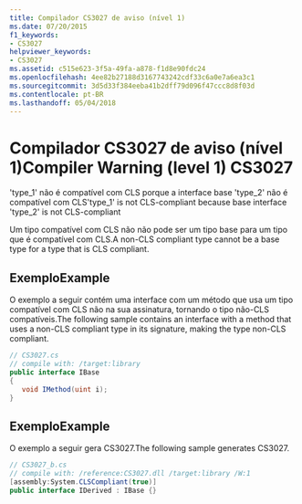 ```yaml
---
title: Compilador CS3027 de aviso (nível 1)
ms.date: 07/20/2015
f1_keywords:
- CS3027
helpviewer_keywords:
- CS3027
ms.assetid: c515e623-3f5a-49fa-a878-f1d8e90fdc24
ms.openlocfilehash: 4ee82b27188d3167743242cdf33c6a0e7a6ea3c1
ms.sourcegitcommit: 3d5d33f384eeba41b2dff79d096f47ccc8d8f03d
ms.contentlocale: pt-BR
ms.lasthandoff: 05/04/2018
---
```

# <a name="compiler-warning-level-1-cs3027"></a><span data-ttu-id="6df40-102">Compilador CS3027 de aviso (nível 1)</span><span class="sxs-lookup"><span data-stu-id="6df40-102">Compiler Warning (level 1) CS3027</span></span>
<span data-ttu-id="6df40-103">'type_1' não é compatível com CLS porque a interface base 'type_2' não é compatível com CLS</span><span class="sxs-lookup"><span data-stu-id="6df40-103">'type_1' is not CLS-compliant because base interface 'type_2' is not CLS-compliant</span></span>  
  
 <span data-ttu-id="6df40-104">Um tipo compatível com CLS não não pode ser um tipo base para um tipo que é compatível com CLS.</span><span class="sxs-lookup"><span data-stu-id="6df40-104">A non-CLS compliant type cannot be a base type for a type that is CLS compliant.</span></span>  
  
## <a name="example"></a><span data-ttu-id="6df40-105">Exemplo</span><span class="sxs-lookup"><span data-stu-id="6df40-105">Example</span></span>  
 <span data-ttu-id="6df40-106">O exemplo a seguir contém uma interface com um método que usa um tipo compatível com CLS não na sua assinatura, tornando o tipo não-CLS compatíveis.</span><span class="sxs-lookup"><span data-stu-id="6df40-106">The following sample contains an interface with a method that uses a non-CLS compliant type in its signature, making the type non-CLS compliant.</span></span>  
  
```csharp  
// CS3027.cs  
// compile with: /target:library  
public interface IBase  
{  
   void IMethod(uint i);  
}  
```  
  
## <a name="example"></a><span data-ttu-id="6df40-107">Exemplo</span><span class="sxs-lookup"><span data-stu-id="6df40-107">Example</span></span>  
 <span data-ttu-id="6df40-108">O exemplo a seguir gera CS3027.</span><span class="sxs-lookup"><span data-stu-id="6df40-108">The following sample generates CS3027.</span></span>  
  
```csharp  
// CS3027_b.cs  
// compile with: /reference:CS3027.dll /target:library /W:1  
[assembly:System.CLSCompliant(true)]  
public interface IDerived : IBase {}  
```
